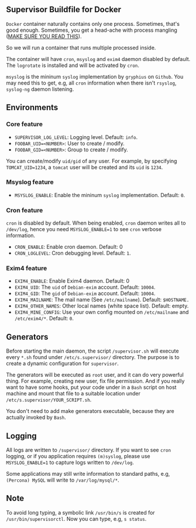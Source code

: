 ## Supervisor Buildfile for Docker

`Docker` container naturally contains only one process.
Sometimes, that's good enough. Sometimes, you get a head-ache
with process mangling ([MAKE SURE YOU READ THIS][1]).

So we will run a container that runs multiple processed inside.

The container will have `cron`, `msyslog` and `exim4` daemon disabled by
default. The `logrotate` is installed and will be activated by `cron`.

`msyslog` is the mininum `syslog` implementation by `gryphius` on `Github`.
You may need this to get, e.g, all `cron` information when there isn't
`rsyslog`, `syslog-ng` daemon listening.

## Environments

### Core feature

* `SUPERVISOR_LOG_LEVEL`: Logging level. Default: `info`.
* `FOOBAR_UID=<NUMBER>`: User to create / modify.
* `FOOBAR_GID=<NUMBER>`: Group to create / modify.

You can create/modify `uid/gid` of any user. For example, by specifying
`TOMCAT_UID=1234`, a `tomcat` user will be created and its `uid` is `1234`.

### Msyslog feature

* `MSYSLOG_ENABLE`: Enable the mininum `syslog` implementation. Default: `0`.

### Cron feature

`cron` is disabled by default. When being enabled, `cron` daemon
writes all to `/dev/log`, hence you need `MSYSLOG_ENABLE=1` to see
`cron` verbose information.

* `CRON_ENABLE`: Enable cron daemon. Default: 0
* `CRON_LOGLEVEL`: Cron debugging level. Default: `1`.

### Exim4 feature

* `EXIM4_ENABLE`: Enable Exim4 daemon. Default: 0
* `EXIM4_UID`: The `uid` of `Debian-exim` account. Default: `10004`.
* `EXIM4_GID`: The `gid` of `Debian-exim` account. Default: `10004`.
* `EXIM4_MAILNAME`: The mail name (See `/etc/mailname`). Default: `$HOSTNAME.`
* `EXIM4_OTHER_NAMES`: Other local names (white space list). Default: empty.
* `EXIM4_MINE_CONFIG`: Use your own config mounted on `/etc/mailname`
      and `/etc/exim4/*`. Default: `0`.

## Generators

Before starting the main daemon, the script `/supervisor.sh` will
execute every `*.sh` found under `/etc/s.supervisor/` directory.
The purpose is to create a dynamic configuration for `supervisor`.

The generators will be executed as `root` user, and it can do very
powerful thing. For example, creating new user, fix file permission.
And if you really want to have some hooks, put your code under in a
`Bash` script on host machine and mount that file to a suitable location
under `/etc/s.supervisor/YOUR_SCRIPT.sh`.

You don't need to add make generators executable, because they
are actually invoked by `Bash`.

## Logging

All logs are written to `/supervisor/` directory. If you want to
see `cron` logging, or if you application requires `(m)syslog`,
please use `MSYSLOG_ENABLE=1` to capture logs written to `/dev/log`.

Some applications may still write information to standard paths,
e.g, `(Percona) MySQL` will write to `/var/log/mysql/*`.

## Note

To avoid long typing, a symbolic link `/usr/bin/s` is created
for `/usr/bin/supervisorctl`. Now you can type, e.g, `s status`.

[1]: http://web.archive.org/web/20150424090620/https://blog.phusion.nl/2015/01/20/docker-and-the-pid-1-zombie-reaping-problem/
